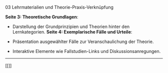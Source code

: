 03 Lehrmaterialien und Theorie-Praxis-Verknüpfung

**Seite 3: Theoretische Grundlagen**:

- Darstellung der Grundprinzipien und Theorien hinter den Lernkategorien.
**Seite 4: Exemplarische Fälle und Urteile**:

- Präsentation ausgewählter Fälle zur Veranschaulichung der Theorie.
- Interaktive Elemente wie Fallstudien-Links und Diskussionsanregungen.

---
[[]]